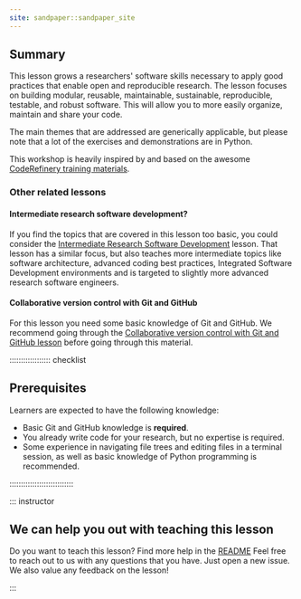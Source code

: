 ```yaml
---
site: sandpaper::sandpaper_site
---
```


## Summary

This lesson grows a researchers' software skills necessary to apply good practices that enable open and reproducible research. 
The lesson focuses on building modular, reusable, maintainable, sustainable, reproducible, testable, and robust software. 
This will allow you to more easily organize, maintain and share your code. 

The main themes that are addressed are generically applicable, but please note that a lot of the exercises and demonstrations are in Python.

This workshop is heavily inspired by and based on the awesome [CodeRefinery training materials](https://coderefinery.org/lessons/).

### Other related lessons
#### Intermediate research software development?
If you find the topics that are covered in this lesson too basic, you could consider the [Intermediate Research Software Development](https://carpentries-incubator.github.io/python-intermediate-development/) lesson.
That lesson has a similar focus, but also teaches more intermediate topics like software architecture, advanced coding best practices, 
Integrated Software Development environments and is targeted to slightly more advanced research software engineers.

#### Collaborative version control with Git and GitHub
For this lesson you need some basic knowledge of Git and GitHub. 
We recommend going through the [Collaborative version control with Git and GitHub lesson](https://carpentries-incubator.github.io/collaborative-git-and-github-lesson/)
before going through this material.

:::::::::::::::::: checklist

## Prerequisites
Learners are expected to have the following knowledge:

- Basic Git and GitHub knowledge is **required**.
- You already write code for your research, but no expertise is required.
- Some experience in navigating file trees and editing files in a terminal session, as well as basic knowledge of Python programming is recommended.

::::::::::::::::::::::::::::

::: instructor

## We can help you out with teaching this lesson

Do you want to teach this lesson?
Find more help in the [README](README.md)
Feel free to reach out to us with any questions that you have.
Just open a new issue.
We also value any feedback on the lesson!

:::
